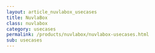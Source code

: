 ```yaml
---
layout: article_nuvlabox_usecases
title: NuvlaBox
class: nuvlabox
category: usecases
permalink: /products/nuvlabox/nuvlabox-usecases.html
sub: usecases
---
```


